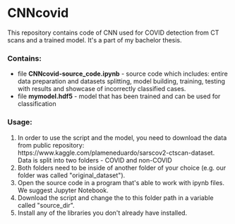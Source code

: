 # CNNcovid
This repository contains code of CNN used for COVID detection from CT scans and a trained model. It's a part of my bachelor thesis. 

### Contains: 
<ul>
  <li>file <strong>CNNcovid-source_code.ipynb</strong> - source code which includes: entire data preparation and datasets splitting, model building, training, testing with results and showcase of incorrectly classified cases.</li>
  <li>file <strong>mymodel.hdf5</strong> - model that has been trained and can be used for classification</li>
</ul>

### Usage:
<ol> 
  <li>In order to use the script and the model, you need to download the data from public repository: https://www.kaggle.com/plameneduardo/sarscov2-ctscan-dataset. Data is split into two folders - COVID and non-COVID</li>
  <li>Both folders need to be inside of another folder of your choice (e.g. our folder was called "original_dataset").</li>
  <li>Open the source code in a program that's able to work with ipynb files. We suggest Jupyter Notebook.
  <li>Download the script and change the to this folder path in a variable called "source_dir".</li>
  <li>Install any of the libraries you don't already have installed.</li>
</ol>
